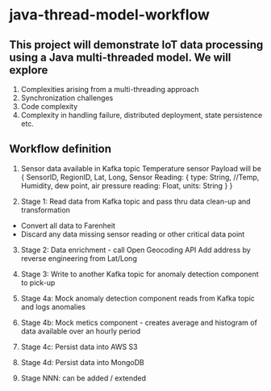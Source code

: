 # java-thread-model-workflow

## This project will demonstrate IoT data processing using a Java multi-threaded model. We will explore
1. Complexities arising from a multi-threading approach
2. Synchronization challenges 
3. Code complexity
4. Complexity in handling failure, distributed deployment, state persistence etc.

## Workflow definition
1. Sensor data available in Kafka topic
Temperature sensor
Payload will be
{
SensorID,
RegionID,
Lat, Long,
Sensor Reading: {
  type: String, //Temp, Humidity, dew point, air pressure
  reading: Float,
  units: String
  }
}

2. Stage 1: Read data from Kafka topic and pass thru data clean-up and transformation
- Convert all data to Farenheit
- Discard any data missing sensor reading or other critical data point

3. Stage 2: Data enrichment - call Open Geocoding API
Add address by reverse engineering from Lat/Long

4. Stage 3: Write to another Kafka topic for anomaly detection component to pick-up

6. Stage 4a: Mock anomaly detection component reads from Kafka topic and logs anomalies

7. Stage 4b: Mock metics component - creates average and histogram of data available over an hourly period

8. Stage 4c: Persist data into AWS S3
9. Stage 4d: Persist data into MongoDB
10. Stage NNN: can be added / extended

